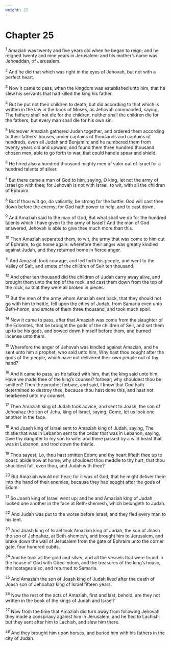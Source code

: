 ```yaml
---
weight: 25
---
```


# Chapter 25

<sup>1</sup> Amaziah was twenty and five years old when he began to reign; and he reigned twenty and nine years in Jerusalem: and his mother’s name was Jehoaddan, of Jerusalem. 

<sup>2</sup> And he did that which was right in the eyes of Jehovah, but not with a perfect heart. 

<sup>3</sup> Now it came to pass, when the kingdom was established unto him, that he slew his servants that had killed the king his father. 

<sup>4</sup> But he put not their children to death, but did according to that which is written in the law in the book of Moses, as Jehovah commanded, saying, The fathers shall not die for the children, neither shall the children die for the fathers; but every man shall die for his own sin. 

<sup>5</sup> Moreover Amaziah gathered Judah together, and ordered them according to their fathers’ houses, under captains of thousands and captains of hundreds, even all Judah and Benjamin: and he numbered them from twenty years old and upward, and found them three hundred thousand chosen men, able to go forth to war, that could handle spear and shield. 

<sup>6</sup> He hired also a hundred thousand mighty men of valor out of Israel for a hundred talents of silver. 

<sup>7</sup> But there came a man of God to him, saying, O king, let not the army of Israel go with thee; for Jehovah is not with Israel, to wit, with all the children of Ephraim. 

<sup>8</sup> But if thou wilt go, do valiantly, be strong for the battle: God will cast thee down before the enemy; for God hath power to help, and to cast down. 

<sup>9</sup> And Amaziah said to the man of God, But what shall we do for the hundred talents which I have given to the army of Israel? And the man of God answered, Jehovah is able to give thee much more than this. 

<sup>10</sup> Then Amaziah separated them, to wit, the army that was come to him out of Ephraim, to go home again: wherefore their anger was greatly kindled against Judah, and they returned home in fierce anger. 

<sup>11</sup> And Amaziah took courage, and led forth his people, and went to the Valley of Salt, and smote of the children of Seir ten thousand. 

<sup>12</sup> And other ten thousand did the children of Judah carry away alive, and brought them unto the top of the rock, and cast them down from the top of the rock, so that they were all broken in pieces. 

<sup>13</sup> But the men of the army whom Amaziah sent back, that they should not go with him to battle, fell upon the cities of Judah, from Samaria even unto Beth-horon, and smote of them three thousand, and took much spoil. 

<sup>14</sup> Now it came to pass, after that Amaziah was come from the slaughter of the Edomites, that he brought the gods of the children of Seir, and set them up to be his gods, and bowed down himself before them, and burned incense unto them. 

<sup>15</sup> Wherefore the anger of Jehovah was kindled against Amaziah, and he sent unto him a prophet, who said unto him, Why hast thou sought after the gods of the people, which have not delivered their own people out of thy hand? 

<sup>16</sup> And it came to pass, as he talked with him, that the king said unto him, Have we made thee of the king’s counsel? forbear; why shouldest thou be smitten? Then the prophet forbare, and said, I know that God hath determined to destroy thee, because thou hast done this, and hast not hearkened unto my counsel. 

<sup>17</sup> Then Amaziah king of Judah took advice, and sent to Joash, the son of Jehoahaz the son of Jehu, king of Israel, saying, Come, let us look one another in the face. 

<sup>18</sup> And Joash king of Israel sent to Amaziah king of Judah, saying, The thistle that was in Lebanon sent to the cedar that was in Lebanon, saying, Give thy daughter to my son to wife: and there passed by a wild beast that was in Lebanon, and trod down the thistle. 

<sup>19</sup> Thou sayest, Lo, thou hast smitten Edom; and thy heart lifteth thee up to boast: abide now at home; why shouldest thou meddle to thy hurt, that thou shouldest fall, even thou, and Judah with thee? 

<sup>20</sup> But Amaziah would not hear; for it was of God, that he might deliver them into the hand of their enemies, because they had sought after the gods of Edom. 

<sup>21</sup> So Joash king of Israel went up; and he and Amaziah king of Judah looked one another in the face at Beth-shemesh, which belongeth to Judah. 

<sup>22</sup> And Judah was put to the worse before Israel; and they fled every man to his tent. 

<sup>23</sup> And Joash king of Israel took Amaziah king of Judah, the son of Joash the son of Jehoahaz, at Beth-shemesh, and brought him to Jerusalem, and brake down the wall of Jerusalem from the gate of Ephraim unto the corner gate, four hundred cubits. 

<sup>24</sup> And he took all the gold and silver, and all the vessels that were found in the house of God with Obed-edom, and the treasures of the king’s house, the hostages also, and returned to Samaria. 

<sup>25</sup> And Amaziah the son of Joash king of Judah lived after the death of Joash son of Jehoahaz king of Israel fifteen years. 

<sup>26</sup> Now the rest of the acts of Amaziah, first and last, behold, are they not written in the book of the kings of Judah and Israel? 

<sup>27</sup> Now from the time that Amaziah did turn away from following Jehovah they made a conspiracy against him in Jerusalem; and he fled to Lachish: but they sent after him to Lachish, and slew him there. 

<sup>28</sup> And they brought him upon horses, and buried him with his fathers in the city of Judah. 


